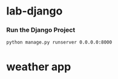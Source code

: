 # lab-django

<!-- ![image](https://user-images.githubusercontent.com/115451707/196919992-edcfea8b-e3f6-4f35-9398-43be66b5622d.png) -->

### Run the Django Project

```bash
python manage.py runserver 0.0.0.0:8000
```
# weather app 
